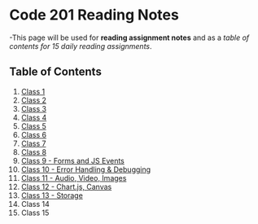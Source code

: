 # Code 201 Reading Notes

-This page will be used for **reading assignment notes** and as a *table of contents for 15 daily reading assignments*.

## Table of Contents
1.  [Class 1](class-01.md)
1.  [Class 2](class-02.md)
1.  [Class 3](class-03.md)
1.  [Class 4](class-04.md)
1.  [Class 5](class-05.md)
1.  [Class 6](class-06.md)
1.  [Class 7](class-07.md)
1.  [Class 8](class-08.md)
1.  [Class 9 - Forms and JS Events](class-09.md)
1.  [Class 10 - Error Handling & Debugging](class-10.md)
1.  [Class 11 - Audio, Video, Images](class-11.md)
1.  [Class 12 - Chart.js, Canvas](class-12.md)
1.  [Class 13 - Storage](class-13.md)
1.  Class 14
1.  Class 15

